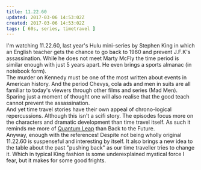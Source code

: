 ```yaml
---
title: 11.22.60
updated: 2017-03-06 14:53:02Z
created: 2017-03-06 14:53:02Z
tags: [ 60s, series, timetravel ]
---
```


I'm watching 11.22.60, last year's Hulu mini-series by Stephen King in which an English teacher gets the chance to go back to 1960 and prevent J.F.K's assassination. While he does not meet Marty McFly the time period is similar enough with just 5 years apart. He even brings a sports almanac (in notebook form).<br>
The murder on Kennedy must be one of the most written about events in American history. And the period Chevys, cola ads and men in suits are all familiar to today's viewers through other films and series (Mad Men). Sparing just a moment of thought one will also realise that the good teach cannot prevent the assassination.<br>
And yet time travel stories have their own appeal of chrono-logical repercussions. Although this isn't a scifi story. The episodes focus more on the characters and dramatic development than time travel itself. As such it reminds me more of [Quantum Leap](https://en.wikipedia.org/wiki/Quantum_Leap) than Back to the Future.<br>
Anyway, enough with the references! Despite not being wholly original 11.22.60 is suspenseful and interesting by itself. It also brings a new idea to the table about the past "pushing back" as our time traveller tries to change it. Which in typical King fashion is some underexplained mystical force I fear, but it makes for some good frights.

